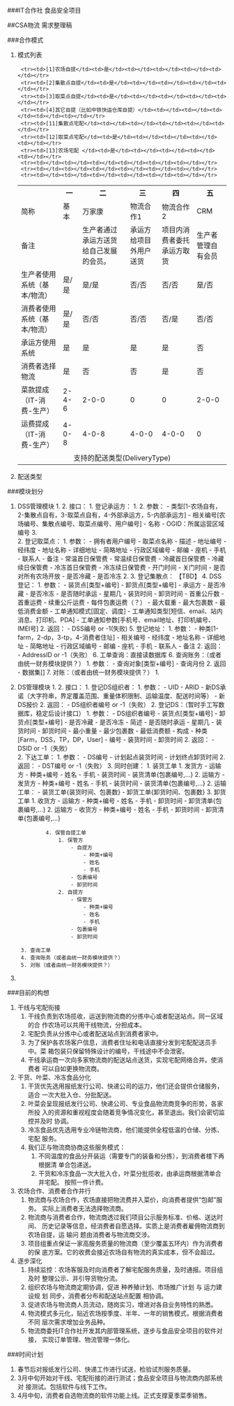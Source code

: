 ###IT合作社 食品安全项目

##CSA物流 
需求整理稿

###合作模式
1. 模式列表

	<table>
		<tr><th width=20%></th><th>一</th><th>二</th><th>三</th><th>四</th><th>五</th></tr>
		<tr><td>简称</td><td>基本</td><td>万家康</td><td>物流合作1</td><td>物流合作2</td><td>CRM</td></tr>
		<tr><td>备注</td><td></td><td>生产者通过承运方送货给自己发展的会员。</td><td>承运方给项目外用户送货</td><td>项目内消费者委托承运方取货</td><td>生产者管理自有会员</td></tr>
		<tr><td>生产者使用系统（基本/物流）</td><td>是/是</td><td>是/是</td><td>否/否</td><td>否/否</td><td>是/否</td></tr>
		<tr><td>消费者使用系统（基本/物流）</td><td>是/是</td><td>否/否</td><td>否/否</td><td>否/是</td><td>否/否</td></tr>
		<tr><td>承运方使用系统</td><td>是</td><td>是</td><td>是</td><td>是</td><td>否</td></tr>
		<tr><td>消费者选择物流</td><td>是</td><td>否</td><td>否</td><td>是</td><td>否</td></tr>
		<tr><td>菜款提成（IT-消费-生产）</td><td>2-4-6</td><td>2-0-0</td><td>0</td><td>0</td><td>2-0-0</td></tr>
		<tr><td>运费提成（IT-消费-生产）</td><td>4-0-8</td><td>4-0-8</td><td>4-0-0</td><td>4-0-0</td><td>0</td></tr>
		<tr><td colspan=6 align=center> 支持的配送类型(DeliveryType) </td></tr>

		<tr><td>[1]农场自提</td><td>是</td><td></td><td></td><td></td><td></td></tr>
		<tr><td>[2]集散点自提</td><td>是</td><td></td><td></td><td></td><td></td></tr>
		<tr><td>[3]取菜点自提</td><td>是</td><td></td><td></td><td></td><td></td></tr>
		<tr><td>[4]其它自提（比如中铁快运仓库自提）</td><td></td><td></td><td></td><td></td><td></td></tr>
		<tr><td>[11]集散点宅配</td><td></td><td></td><td></td><td></td><td></td></tr>
		<tr><td>[12]取菜点宅配</td><td>是</td><td></td><td></td><td></td><td></td></tr>
		<tr><td>[13]农场宅配 </td><td>是</td><td></td><td></td><td></td><td></td></tr>
		<tr><td></td><td></td><td></td><td></td><td></td><td></td></tr>
		<tr><td></td><td></td><td></td><td></td><td></td><td></td></tr>
		<tr><td></td><td></td><td></td><td></td><td></td><td></td></tr>
	</table>

2. 配送类型

###模块划分
1. DSS管理模块
	1. 
	2. 接口：
		1. 登记承运方：
			1. 
			2. 参数：
				- 类型[1-农场自有，2-集散点自有，3-取菜点自有，4-外部承运方，5-内部承运方]
				- 相关编号[农场编号、集散点编号、取菜点编号、用户编号]
				- 名称
				- OGID：所属运营区域编号
			3.  
		2. 登记取菜点：
			1. 参数：
				- 拥有者用户编号
				- 取菜点名称
				- 描述
				- 地址编号
					- 经纬度
					- 地址名称
					- 详细地址
					- 简略地址
					- 行政区域编号
					- 邮编
					- 座机
					- 手机
					- 联系人
					- 备注
				- 常温首日保管费
				- 常温续日保管费
				- 冷藏首日保管费
				- 冷藏续日保管费
				- 冷冻首日保管费
				- 冷冻续日保管费
				- 开门时间
				- 关门时间
				- 是否对所有农场开放
				- 是否冷藏
				- 是否冷冻
			2. 
		3. 登记集散点： 【TBD】
		4. DSS登记：
			1. 参数：
				- 装货点[类型+编号]
				- 卸货点[类型+编号]
				- 承运方
				- 是否冷藏
				- 是否冷冻
				- 是否随时承运
					- 星期几
				- 装货时间
				- 卸货时间
				- 首重公斤数
				- 首重运费
				- 续重公斤运费
				- 每件包裹运费（？）
				- 最大载重
				- 最大包裹数
				- 最低消费金额
				- 工单通知模式[固定、调度]
				- 工单通知类型[短信、email、站内消息、打印机、PDA]
				- 工单通知参数[手机号、email地址、打印机编号、IMEI号]
			2. 返回：
				- DSS编号 or -1(失败) 
		5. 登记地址：
			1. 参数：
			 		- 种类[1-farm，2-dp，3-tp，4-消费者住址]
			 		- 相关编号
					- 经纬度
					- 地址名称
					- 详细地址
					- 简略地址
					- 行政区域编号
					- 邮编
					- 座机
					- 手机
					- 联系人
					- 备注
			2. 返回： 
				- AddressID or -1（失败）
		6. 工单查询：直接读数据库
		6. 查询账务：（或者由统一财务模块提供？）
			1. 参数：
				- 查询对象[类型+编号]
				- 查询月份 
			2. 返回 
				- 数据集[] 
		7. 对账：（或者由统一财务模块提供？）
			1. 
2. DS管理模块
	1. 
	2. 接口：
		1. 登记DS组织者：
			1. 参数：
				- UID
				- ARID
				- 新DS承诺（大字符串，界定覆盖范围、重量体积限制、运输温度、配送时间等）
				- 新DS报价
			2. 返回：
				- DS组织者编号 or -1（失败） 
		2. 登记DS：（暂时手工写数据库，稳定后设计接口）
			1. 参数：
				- DS组织者编号
				- 装货点[类型+编号]
				- 卸货点[类型+编号]
				- 是否冷藏
				- 是否冷冻
				- 简述
				- 是否随时承运
					- 星期几
				- 装货时间
				- 卸货时间
				- 最小重量
				- 最少包裹数
				- 最低消费额
				- 构成
					- 种类[Farm，DSS，TP，DP，User]
					- 编号
					- 装货时间
					- 卸货时间 
			2. 返回：
				- DSID or -1（失败）  
		2. 下达工单：
			1. 参数：
				- DS编号
				- 计划起点装货时间
				- 计划终点卸货时间
			2. 返回：
				- DST编号 or -1（失败） 
			3. 同时创建：
				1. 装货工单
					1. 发货方
						- 运输方
							- 种类+编号
							- 姓名
							- 手机 
						- 装货时间
						- 装货清单{包裹编号,...}
					2. 运输方 
						- 发货方 
							- 种类+编号
							- 姓名
							- 手机
						- 装货时间
						- 装货清单{包裹编号,...}
				2. 运输工单：
					- 装货工单{装货时间、包裹数}
					- 卸货工单{卸货时间、包裹数} 
				3. 卸货工单
					1. 收货方
						- 运输方
							- 种类+编号
							- 姓名
							- 手机 
						- 卸货时间
						- 卸货清单{包裹编号,...}
					2. 运输方 
						- 收货方 
							- 种类+编号
							- 姓名
							- 手机
						- 卸货时间
						- 卸货清单{包裹编号,...}

				4. 保管自提工单 
					1. 保管方
						- 自提方
							- 种类+编号
							- 姓名
							- 手机
						- 包裹编号
						- 卸货时间
					2. 自提方
						- 保管方
							- 种类+编号
							- 姓名
							- 手机
						- 包裹编号
						- 卸货时间
 
		3. 查询工单
		4. 查询账务（或者由统一财务模块提供？）
		5. 对账（或者由统一财务模块提供？） 
3. 

###目前的构想  
1. 干线与宅配衔接
	1. 干线负责到农场揽收，运送到物流商的分拣中心或者配送站点。同一区域的合
作农场可以共用干线物流，分担成本。
	2. 宅配负责从分拣中心或者配送站点到消费者家中。
	3. 为了保护各农场客户信息，消费者住址和电话直接分发到宅配配送员手中。菜
箱包装只保留特殊设计的编号，干线途中不会泄密。
	4. 干线承运商一次向多家物流商的配送站点送货，实现宅配网络合并。使消费者
可以自如更换物流商。
2. 干货、叶菜、冷冻食品分化
	1. 干货优先选用报纸发行公司、快递公司的运力，他们还会提供仓储服务，适合
一次大批入仓、分批配送。
	2. 叶菜会呈现报纸发行公司、快递公司、专业食品物流商竞争的形势，各家所投
入的资源和重视程度会随着竞争情况变化，甚至退出。我们会密切监控并及时 协调。
	3. 冷冻食品优先选用专业冷链物流商，他们能提供全程低温的仓储、分拣、宅配
服务。
	4. 我们正与物流商协商这些服务模式：
		1. 不同温度的食品分开装运（需要专门的装备和分拣），到消费者楼下再根据清
单合包递送。
		2. 干货和冷冻食品一次大批入仓，叶菜分批揽收，由承运商根据清单合并宅配。
按照一件计费。
3. 农场合作、消费者合作并行
	1. 物流商与农场合作，农场直接把物流费并入菜价，向消费者提供“包邮”服务。
实际上消费者无法选择物流商。
	2. 物流商与消费者合作，物流商透过我们项目公示服务标准、价格、送达时间、
历史记录等信息，经消费者自愿选择。实质上是消费者雇佣物流商到农场自提，运
输问 题由消费者与物流商交涉。
	3. 项目组重点保证一家高服务质量的物流商（至少覆盖五环内）作为消费者的保
底方案。它的收费会接近农场自有物流的真实成本，但不会超过。
4. 逐步深化
	1. 持续监控：农场客服及时向消费者了解宅配服务质量，及时通报。项目组及时
整理公示、并引导货物分流。
	2. 组织农场与物流商定期协调，促进 种养殖计划、市场推广计划 与 运力建设规
划 同步，消费者分布和配送站点配置 相协调。
	3. 促进农场与物流商人员流动，随岗实习，增进对各自业务特性的熟悉。
	4. 物流模式多元化，贴近农场按季度、半年、一年的销售模式，根据消费者不同
层次需求增加业务品种。
	5. 物流商委托IT合作社开发其内部管理系统，逐步与食品安全项目的软件对接，
实现订单管理、物流管理一体化。

###时间计划
1. 春节后对报纸发行公司、快递工作进行试送，检验试剂服务质量。
2. 3月中旬开始对干线、宅配衔接的进行测试；食品安全项目与物流商内部系统对
接测试。包括软件与线下工作。
3. 4月中旬，消费者自选物流商的软件功能上线。正式支撑夏季菜季销售。